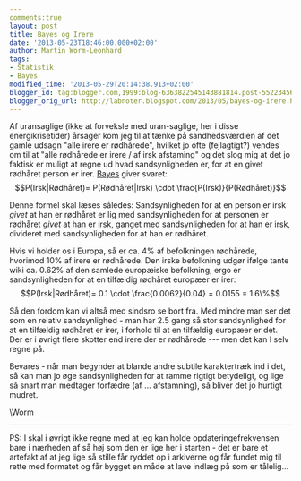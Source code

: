 ```yaml
---
comments:true
layout: post
title: Bayes og Irere
date: '2013-05-23T18:46:00.000+02:00'
author: Martin Worm-Leonhard
tags:
- Statistik
- Bayes
modified_time: '2013-05-29T20:14:38.913+02:00'
blogger_id: tag:blogger.com,1999:blog-6363822545143881814.post-5522345641370228651
blogger_orig_url: http://labnoter.blogspot.com/2013/05/bayes-og-irere.html
---
```


Af uransaglige (ikke at forveksle med uran-saglige, her i disse
energikrisetider) årsager kom jeg til at tænke på sandhedsværdien af det
gamle udsagn "alle irere er rødhårede", hvilket jo ofte (fejlagtigt?)
vendes om til at "alle rødhårede er irere / af irsk afstaming" og det
slog mig at det jo faktisk er muligt at regne ud hvad sandsynligheden
er, for at en givet rødhåret person er irer.
[Bayes](http://en.wikipedia.org/wiki/Bayesian_inference) giver svaret:
$$P(Irsk|Rødhåret)= P(Rødhåret|Irsk) \cdot
\frac{P(Irsk)}{P(Rødhåret)}$$


Denne formel skal læses således: Sandsynligheden for at en person er
irsk *givet* at han er rødhåret er lig med sandsynligheden for at
personen er rødhåret *givet* at han er irsk, ganget med sandsynligheden
for at han er irsk, divideret med sandsynligheden for at han er
rødhåret.

Hvis vi holder os i Europa, så er ca. 4% af befolkningen rødhårede,
hvorimod 10% af irere er rødhårede.
Den irske befolkning udgør ifølge tante wiki ca. 0.62% af den samlede
europæiske befolkning, ergo er sandsynligheden for at en tilfældig
rødhåret europæer er irer: $$P(Irsk|Rødhåret)= 0.1 \cdot \frac{0.0062}{0.04} = 0.0155 = 1.6\%$$


Så den fordom kan vi altså med sindsro se bort fra. Med mindre man ser
det som en relativ sandsynlighed - man har 2.5 gang så stor
sandsynlighed for at en tilfældig rødhåret er irer, i forhold til at en
tilfældig europæer er det.
Der er i øvrigt flere skotter end irere der er rødhårede --- men det kan I
selv regne på.

Bevares - når man begynder at blande andre subtile karaktertræk ind i
det, så kan man jo øge sandsynligheden for at ramme rigtigt betydeligt,
og lige så snart man medtager forfædre (af ... afstamning), så bliver
det jo hurtigt mudret.

\\Worm

-----------

PS: I skal i øvrigt ikke regne med at jeg kan holde
opdateringefrekvensen bare i nærheden af så høj som den er lige her i
starten - det er bare et artefakt af at jeg lige så stille får ryddet op
i arkiverne og får fundet mig til rette med formatet og får bygget en
måde at lave indlæg på som er tålelig...
